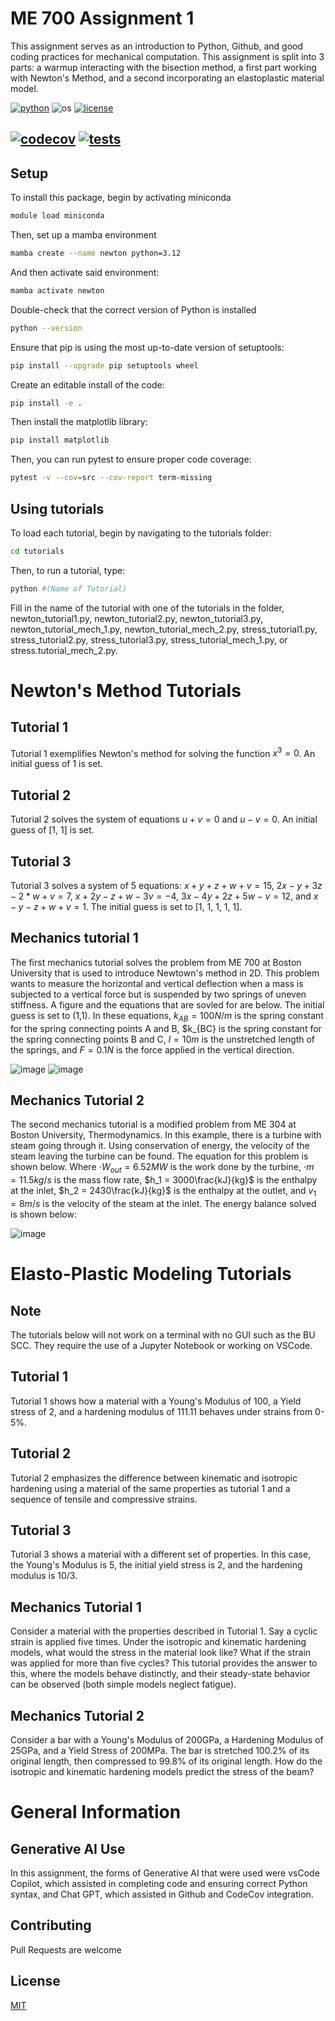 # ME 700 Assignment 1
This assignment serves as an introduction to Python, Github, and good coding practices for mechanical computation.  This assignment is split into 3 parts: a warmup interacting with the bisection method, a first part working with Newton's Method, and a second incorporating an elastoplastic material model.

[![python](https://img.shields.io/badge/python-3.12-blue.svg)](https://www.python.org/)
![os](https://img.shields.io/badge/os-ubuntu%20|%20macos%20|%20windows-blue.svg)
[![license](https://img.shields.io/badge/license-MIT-green.svg)](https://github.com/sandialabs/sibl#license)

[![codecov](https://codecov.io/gh/jacobpgarrett/ME700_Assignment1_P1/graph/badge.svg?token=p5DMvJ6byO)](https://codecov.io/gh/jacobpgarrett/ME700_Assignment1_P1)
[![tests](https://github.com/jacobpgarrett/ME700_Assignment1_P1/actions/workflows/tests.yml/badge.svg)](https://github.com/jacobpgarrett/ME700_Assignment1_P1/actions)
---

## Setup
To install this package, begin by activating miniconda

```bash
module load miniconda
```

Then, set up a mamba environment
```bash
mamba create --name newton python=3.12
```

And then activate said environment:
```bash
mamba activate newton
```

Double-check that the correct version of Python is installed
```bash
python --version
```

Ensure that pip is using the most up-to-date version of setuptools:
```bash
pip install --upgrade pip setuptools wheel
```

Create an editable install of the code:
```bash
pip install -e .
```

Then install the matplotlib library:
```bash
pip install matplotlib
```

Then, you can run pytest to ensure proper code coverage:
```bash
pytest -v --cov=src --cov-report term-missing
```

## Using tutorials
To load each tutorial, begin by navigating to the tutorials folder:
```bash
cd tutorials
```

Then, to run a tutorial, type:
```bash
python #(Name of Tutorial)
```
Fill in the name of the tutorial with one of the tutorials in the folder, newton_tutorial1.py, newton_tutorial2.py, newton_tutorial3.py, newton_tutorial_mech_1.py, newton_tutorial_mech_2.py, stress_tutorial1.py, stress_tutorial2.py, stress_tutorial3.py, stress_tutorial_mech_1.py, or stress.tutorial_mech_2.py.

# Newton's Method Tutorials

## Tutorial 1
Tutorial 1 exemplifies Newton's method for solving the function $x^3=0$.  An initial guess of 1 is set.

## Tutorial 2
Tutorial 2 solves the system of equations $u+v=0$ and $u-v=0$.  An initial guess of [1, 1] is set.

## Tutorial 3
Tutorial 3 solves a system of 5 equations: $x+y+z+w+v=15$, $2x-y+3z-2*w+v=7$, $x+2y-z+w-3v=-4$, $3x-4y+2z+5w-v=12$, and $x-y-z+w+v=1$.  The initial guess is set to [1, 1, 1, 1, 1].

## Mechanics tutorial 1
The first mechanics tutorial solves the problem from ME 700 at Boston University that is used to introduce Newtown's method in 2D.  This problem wants to measure the horizontal and vertical deflection when a mass is subjected to a vertical force but is suspended by two springs of uneven stiffness.  A figure and the equations that are sovled for are below.  The initial guess is set to (1,1).  In these equations, $k_{AB}=100N/m$ is the spring constant for the spring connecting points A and B, $k_{BC} is the spring constant for the spring connecting points B and C, $l=10m$ is the unstretched length of the springs, and $F=0.1N$ is the force applied in the vertical direction.

![image](https://github.com/user-attachments/assets/af72c4d9-b2aa-43cf-9fc2-8b3b1cf3f234)
![image](https://github.com/user-attachments/assets/ca8a2ed1-8a3c-41b1-93a0-68477d6a05cf)

## Mechanics Tutorial 2
The second mechanics tutorial is a modified problem from ME 304 at Boston University, Thermodynamics.  In this example, there is a turbine with steam going through it.  Using conservation of energy, the velocity of the steam leaving the turbine can be found.  The equation for this problem is shown below.  Where $\cdot{W_{out}} = 6.52MW$ is the work done by the turbine, $\cdot{m} = 11.5kg/s$ is the mass flow rate, $h_1 = 3000\frac{kJ}{kg}$ is the enthalpy at the inlet, $h_2 = 2430\frac{kJ}{kg}$ is the enthalpy at the outlet, and $v_1=8m/s$ is the velocity of the steam at the inlet.  The energy balance solved is shown below:

![image](https://github.com/user-attachments/assets/2ba29d7f-3836-45c0-86ea-b321078f7334)

# Elasto-Plastic Modeling Tutorials

## Note
The tutorials below will not work on a terminal with no GUI such as the BU SCC.  They require the use of a Jupyter Notebook or working on VSCode.

## Tutorial 1
Tutorial 1 shows how a material with a Young's Modulus of 100, a Yield stress of 2, and a hardening modulus of 111.11 behaves under strains from 0-5%.

## Tutorial 2
Tutorial 2 emphasizes the difference between kinematic and isotropic hardening using a material of the same properties as tutorial 1 and a sequence of tensile and compressive strains.

## Tutorial 3
Tutorial 3 shows a material with a different set of properties.  In this case, the Young's Modulus is 5, the initial yield stress is 2, and the hardening modulus is 10/3.

## Mechanics Tutorial 1
Consider a material with the properties described in Tutorial 1.  Say a cyclic strain is applied five times.  Under the isotropic and kinematic hardening models, what would the stress in the material look like?  What if the strain was applied for more than five cycles?  This tutorial provides the answer to this, where the models behave distinctly, and their steady-state behavior can be observed (both simple models neglect fatigue).

## Mechanics Tutorial 2
Consider a bar with a Young's Modulus of 200GPa, a Hardening Modulus of 25GPa, and a Yield Stress of 200MPa.  The bar is stretched 100.2% of its original length, then compressed to 99.8% of its original length. How do the isotropic and kinematic hardening models predict the stress of the beam?

# General Information
## Generative AI Use

In this assignment, the forms of Generative AI that were used were vsCode Copilot, which assisted in completing code and ensuring correct Python syntax, and Chat GPT, which assisted in Github and CodeCov integration.

## Contributing
Pull Requests are welcome

## License
[MIT](https://choosealicense.com/licenses/mit/)
